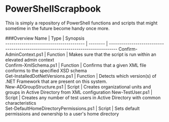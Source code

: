 PowerShellScrapbook
====================

This is simply a repository of PowerShell functions and scripts that might sometime
in the future become handy once more.

###Overview
Name                                    | Type     | Synopsis                                                                          
--------------------------------------- | -------- | ----------------------------------------------------------------------------------
Confirm-AdminContext.ps1                | Function | Makes sure that the script is run within an elevated admin context                
Confirm-XmlSchema.ps1                   | Function | Confirms that a given XML file conforms to the specified XSD schema               
Get-InstalledDotNetVersions.ps1         | Function | Detects which version(s) of .NET Framework that are present on this system.       
New-ADGroupStructure.ps1                | Script   | Creates organizational units and groups in Active Directory from XML configuration
New-TestUser.ps1                        | Script   | Creates any number of test users in Active Directory with common characteristics  
Set-DefaultHomeDirectoryPermissions.ps1 | Script   | Sets default permissions and ownership to a user's home directory                 

